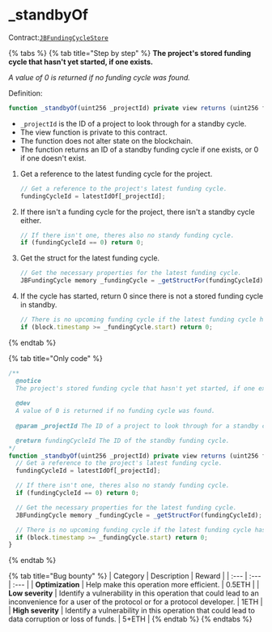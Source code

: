 # \_standbyOf

Contract:[`JBFundingCycleStore`](../)​

{% tabs %}
{% tab title="Step by step" %}
**The project's stored funding cycle that hasn't yet started, if one exists.**

_A value of 0 is returned if no funding cycle was found._

Definition:

```javascript
function _standbyOf(uint256 _projectId) private view returns (uint256 fundingCycleId) { ... }
```

* `_projectId` is the ID of a project to look through for a standby cycle.
* The view function is private to this contract.
* The function does not alter state on the blockchain.
* The function returns an ID of a standby funding cycle if one exists, or 0 if one doesn't exist.

1. Get a reference to the latest funding cycle for the project.

   ```javascript
   // Get a reference to the project's latest funding cycle.
   fundingCycleId = latestIdOf[_projectId];
   ```

2. If there isn't a funding cycle for the project, there isn't a standby cycle either.

   ```javascript
   // If there isn't one, theres also no standy funding cycle.
   if (fundingCycleId == 0) return 0;
   ```

3. Get the struct for the latest funding cycle.

   ```javascript
   // Get the necessary properties for the latest funding cycle.
   JBFundingCycle memory _fundingCycle = _getStructFor(fundingCycleId);
   ```

4. If the cycle has started, return 0 since there is not a stored funding cycle in standby.

   ```javascript
   // There is no upcoming funding cycle if the latest funding cycle has already started.
   if (block.timestamp >= _fundingCycle.start) return 0;
   ```
{% endtab %}

{% tab title="Only code" %}
```javascript
/**
  @notice 
  The project's stored funding cycle that hasn't yet started, if one exists.
    
  @dev
  A value of 0 is returned if no funding cycle was found.
  
  @param _projectId The ID of a project to look through for a standby cycle.

  @return fundingCycleId The ID of the standby funding cycle.
*/
function _standbyOf(uint256 _projectId) private view returns (uint256 fundingCycleId) {
  // Get a reference to the project's latest funding cycle.
  fundingCycleId = latestIdOf[_projectId];

  // If there isn't one, theres also no standy funding cycle.
  if (fundingCycleId == 0) return 0;

  // Get the necessary properties for the latest funding cycle.
  JBFundingCycle memory _fundingCycle = _getStructFor(fundingCycleId);

  // There is no upcoming funding cycle if the latest funding cycle has already started.
  if (block.timestamp >= _fundingCycle.start) return 0;
}
```
{% endtab %}

{% tab title="Bug bounty" %}
| Category | Description | Reward |
| :--- | :--- | :--- |
| **Optimization** | Help make this operation more efficient. | 0.5ETH |
| **Low severity** | Identify a vulnerability in this operation that could lead to an inconvenience for a user of the protocol or for a protocol developer. | 1ETH |
| **High severity** | Identify a vulnerability in this operation that could lead to data corruption or loss of funds. | 5+ETH |
{% endtab %}
{% endtabs %}

